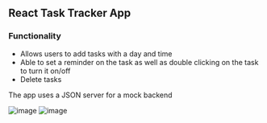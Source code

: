 ## React Task Tracker App

### Functionality
- Allows users to add tasks with a day and time
- Able to set a reminder on the task as well as double clicking on the task to turn it on/off
- Delete tasks

The app uses a JSON server for a mock backend

![image](https://user-images.githubusercontent.com/71137409/132661739-002dde52-7006-4683-848f-f5f79ac9ebe4.png)
![image](https://user-images.githubusercontent.com/71137409/132661805-d620cb62-f2c7-49bf-9680-f7ca48d7421b.png)

